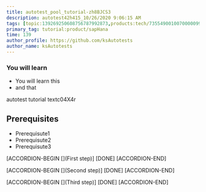 ```yaml
---
title: autotest_pool_tutorial-zh8BJCS3
description: autotest42h415_10/26/2020 9:06:15 AM
tags: [topic:139269250608756787992873,products:tech/73554900100700000996,tutorial:experience/advanced]
primary_tag: tutorial:product/sapHana
time: 139
author_profile: https://github.com/ksAutotests
author_name: ksAutotests
---
```

### You will learn
- You will learn this
- and that

autotest tutorial textc04X4r

## Prerequisites
- Prerequisute1
- Prerequisute2
- Prerequisute3

[ACCORDION-BEGIN [](First step)]
[DONE]
[ACCORDION-END]

[ACCORDION-BEGIN [](Second step)]
[DONE]
[ACCORDION-END]

[ACCORDION-BEGIN [](Third step)]
[DONE]
[ACCORDION-END]

